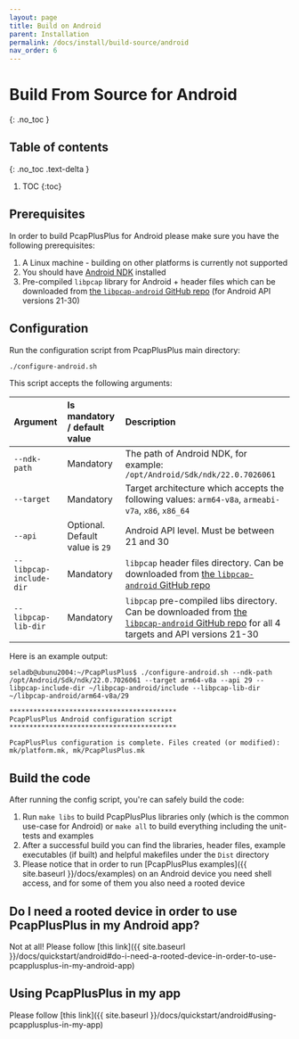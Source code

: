 ```yaml
---
layout: page
title: Build on Android
parent: Installation
permalink: /docs/install/build-source/android
nav_order: 6
---
```


# Build From Source for Android
{: .no_toc }

## Table of contents
{: .no_toc .text-delta }

1. TOC
{:toc}

## Prerequisites

In order to build PcapPlusPlus for Android please make sure you have the following prerequisites:

1. A Linux machine - building on other platforms is currently not supported
2. You should have [Android NDK](https://developer.android.com/ndk) installed
3. Pre-compiled `libpcap` library for Android + header files which can be downloaded from [the `libpcap-android` GitHub repo](https://github.com/seladb/libpcap-android) (for Android API versions 21-30)

## Configuration

Run the configuration script from PcapPlusPlus main directory:

```bash
./configure-android.sh
```

This script accepts the following arguments:

| Argument                | Is mandatory / default value    | Description                                                               |
| :---------------------- | :------------------------------ | :------------------------------------------------------------------------ |
| `--ndk-path`            | Mandatory                       | The path of Android NDK, for example: `/opt/Android/Sdk/ndk/22.0.7026061` |
| `--target`              | Mandatory                       | Target architecture which accepts the following values: `arm64-v8a`, `armeabi-v7a`, `x86`, `x86_64` |
| `--api`                 | Optional. Default value is `29` | Android API level. Must be between 21 and 30                              |
| `--libpcap-include-dir` | Mandatory                       | `libpcap` header files directory. Can be downloaded from [the `libpcap-android` GitHub repo](https://github.com/seladb/libpcap-android) |
| `--libpcap-lib-dir`     | Mandatory                       | `libpcap` pre-compiled libs directory. Can be downloaded from [the `libpcap-android` GitHub repo](https://github.com/seladb/libpcap-android) for all 4 targets and API versions 21-30 |

Here is an example output:

```shell
seladb@ubunu2004:~/PcapPlusPlus$ ./configure-android.sh --ndk-path /opt/Android/Sdk/ndk/22.0.7026061 --target arm64-v8a --api 29 --libpcap-include-dir ~/libpcap-android/include --libpcap-lib-dir ~/libpcap-android/arm64-v8a/29

******************************************
PcapPlusPlus Android configuration script 
******************************************

PcapPlusPlus configuration is complete. Files created (or modified): mk/platform.mk, mk/PcapPlusPlus.mk
```

## Build the code

After running the config script, you're can safely build the code:

1. Run `make libs` to build PcapPlusPlus libraries only (which is the common use-case for Android) or `make all` to build everything including the unit-tests and examples
2. After a successful build you can find the libraries, header files, example executables (if built) and helpful makefiles under the `Dist` directory
3. Please notice that in order to run [PcapPlusPlus examples]({{ site.baseurl }}/docs/examples) on an Android device you need shell access, and for some of them you also need a rooted device

## Do I need a rooted device in order to use PcapPlusPlus in my Android app?

Not at all! Please follow [this link]({{ site.baseurl }}/docs/quickstart/android#do-i-need-a-rooted-device-in-order-to-use-pcapplusplus-in-my-android-app)

## Using PcapPlusPlus in my app

Please follow [this link]({{ site.baseurl }}/docs/quickstart/android#using-pcapplusplus-in-my-app)
